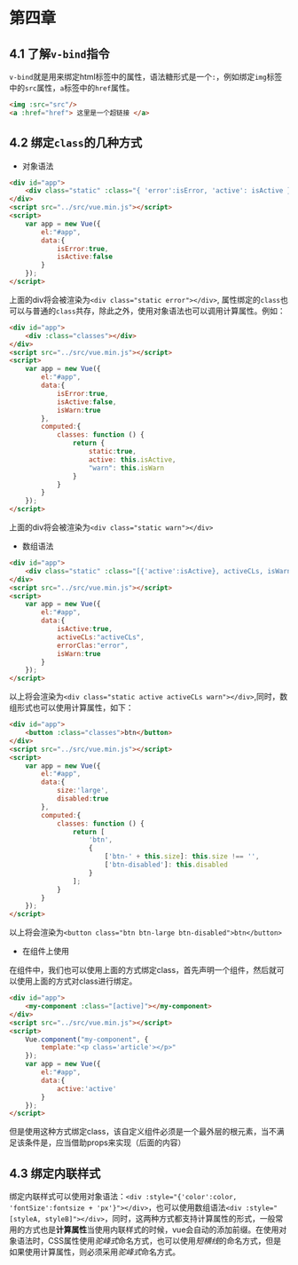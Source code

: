 # 第四章

## 4.1 了解`v-bind`指令
`v-bind`就是用来绑定html标签中的属性，语法糖形式是一个`:`，例如绑定`img`标签中的`src`属性，`a`标签中的`href`属性。

```html
<img :src="src"/>
<a :href="href"> 这里是一个超链接 </a>
```

## 4.2 绑定`class`的几种方式

- 对象语法

```html
<div id="app">
    <div class="static" :class="{ 'error':isError, 'active': isActive }"></div>
</div>
<script src="../src/vue.min.js"></script>
<script>
    var app = new Vue({
        el:"#app",
        data:{
            isError:true,
            isActive:false
        }
    });
</script>
```

上面的div将会被渲染为`<div class="static error"></div>`, 属性绑定的`class`也可以与普通的`class`共存，除此之外，使用对象语法也可以调用计算属性。例如：

```html
<div id="app">
    <div :class="classes"></div>
</div>
<script src="../src/vue.min.js"></script>
<script>
    var app = new Vue({
        el:"#app",
        data:{
            isError:true,
            isActive:false,
            isWarn:true
        },
        computed:{
            classes: function () {
                return {
                    static:true,
                    active: this.isActive,
                    "warn": this.isWarn 
                }
            }
        }
    });
</script>

```

上面的div将会被渲染为`<div class="static warn"></div>`
- 数组语法

```html
<div id="app">
    <div class="static" :class="[{'active':isActive}, activeCLs, isWarn ? 'warn' : '']"></div>
</div>
<script src="../src/vue.min.js"></script>
<script>
    var app = new Vue({
        el:"#app",
        data:{
            isActive:true,
            activeCLs:"activeCLs",
            errorClas:"error",
            isWarn:true
        }
    });
</script>
```

以上将会渲染为`<div class="static active activeCLs warn"></div>`,同时，数组形式也可以使用计算属性，如下：

```html
<div id="app">
    <button :class="classes">btn</button>
</div>
<script src="../src/vue.min.js"></script>
<script>
    var app = new Vue({
        el:"#app",
        data:{
            size:'large',
            disabled:true
        },
        computed:{
            classes: function () {
                return [
                    'btn',
                    {
                        ['btn-' + this.size]: this.size !== '',
                        ['btn-disabled']: this.disabled
                    }
                ];
            }
        }
    });
</script>
```

以上将会渲染为`<button class="btn btn-large btn-disabled">btn</button>`

- 在组件上使用

在组件中，我们也可以使用上面的方式绑定class，首先声明一个组件，然后就可以使用上面的方式对class进行绑定。

```html
<div id="app">
    <my-component :class="[active]"></my-component>
</div>
<script src="../src/vue.min.js"></script>
<script>
    Vue.component("my-component", {
        template:"<p class='article'></p>"
    });
    var app = new Vue({
        el:"#app",
        data:{
            active:'active'
        }
    });
</script>
```

但是使用这种方式绑定class，该自定义组件必须是一个最外层的根元素，当不满足该条件是，应当借助props来实现（后面的内容）

## 4.3 绑定内联样式

绑定内联样式可以使用对象语法：`<div :style="{'color':color, 'fontSize':fontsize + 'px'}"></div>`，也可以使用数组语法`<div :style="[styleA, styleB]"></div>`，同时，这两种方式都支持计算属性的形式，一般常用的方式也是**计算属性**当使用内联样式的时候，vue会自动的添加前缀。在使用对象语法时，CSS属性使用*驼峰式*命名方式，也可以使用*短横线*的命名方式，但是如果使用计算属性，则必须采用*驼峰式*命名方式。